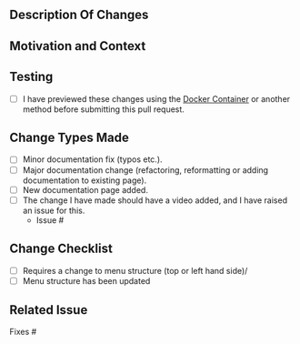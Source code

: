 <!--
BEFORE YOU CREATE A PULL REQUEST:

Ensure you have read over [CONTRIBUTING.md](./CONTRIBUTING.md). We provide VERY defined guidance (as such, we strongly adhere to it).

A summary of our expectations:
 - You are not submitting a pull request from your MASTER / MAIN branch.
 - YOUR GIT COMMIT MESSAGE FORMAT IS EXTREMELY IMPORTANT. We have a very defined expectation for this format and are sticklers about it. Really, READ the entire Contributing document. It will save you and us pain.
 - Do not reformat code, it makes it hard to see what has changed. Leave the formatting to us.

THANKS! We appreciate you reading the entire Contributing document and not just scanning through it.

Name your issue appropriately: give it a sentence that reads well enough for anyone seeing this in release notes to know what the issue is.

When writing out the pull request details please ensure you are writing it as
if you were explaining it to somebody else.
Even if you will be working on and resolving the issue yourself.
This helps others to understand the reasons for the pull request and for it to be searchable in future.

Please do not remove any of the headings.
If a heading is not applicable then enter N/A: Why it's not applicable

Make sure you have raised an issue for this pull request before continuing.

Please remove all comments before submitting.
-->

## Description Of Changes
<!-- Enter a description of the pull request changes -->

## Motivation and Context
<!-- Why is this change necessary and under what context is it being done -->

## Testing

* [ ] I have previewed these changes using the [Docker Container](https://github.com/chocolatey/docs/tree/master/.devcontainer) or another method before submitting this pull request.

## Change Types Made
<!-- Tick the boxes for the type of changes that have been made -->

* [ ] Minor documentation fix (typos etc.).
* [ ] Major documentation change (refactoring, reformatting or adding documentation to existing page).
* [ ] New documentation page added.
* [ ] The change I have made should have a video added, and I have raised an issue for this.
    * Issue #

## Change Checklist

* [ ] Requires a change to menu structure (top or left hand side)/
* [ ] Menu structure has been updated

## Related Issue
<!-- Make sure you have raised an issue for this pull request before continuing. -->

Fixes #

<!-- PLEASE REMOVE ALL COMMENTS BEFORE SUBMITTING -->
